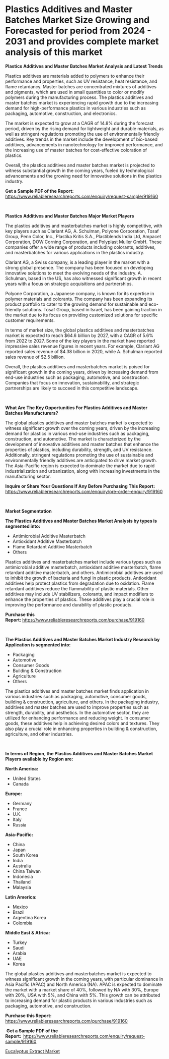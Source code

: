 <p><h1>Plastics Additives and Master Batches Market Size Growing and Forecasted for period from 2024 - 2031 and provides complete market analysis of this market</h1></p><p><strong>Plastics Additives and Master Batches Market Analysis and Latest Trends</strong></p>
<p><p>Plastics additives are materials added to polymers to enhance their performance and properties, such as UV resistance, heat resistance, and flame retardancy. Master batches are concentrated mixtures of additives and pigments, which are used in small quantities to color or modify polymers during the manufacturing process. The plastics additives and master batches market is experiencing rapid growth due to the increasing demand for high-performance plastics in various industries such as packaging, automotive, construction, and electronics.</p><p>The market is expected to grow at a CAGR of 14.8% during the forecast period, driven by the rising demand for lightweight and durable materials, as well as stringent regulations promoting the use of environmentally friendly additives. Key trends in the market include the development of bio-based additives, advancements in nanotechnology for improved performance, and the increasing use of master batches for cost-effective coloration of plastics.</p><p>Overall, the plastics additives and master batches market is projected to witness substantial growth in the coming years, fueled by technological advancements and the growing need for innovative solutions in the plastics industry.</p></p>
<p><strong>Get a Sample PDF of the Report:&nbsp;</strong> <a href="https://www.reliableresearchreports.com/enquiry/request-sample/919160">https://www.reliableresearchreports.com/enquiry/request-sample/919160</a></p>
<p>&nbsp;</p>
<p><strong>Plastics Additives and Master Batches Major Market Players</strong></p>
<p><p>The plastics additives and masterbatches market is highly competitive, with key players such as Clariant AG, A. Schulman, Polyone Corporation, Tosaf Group, Penn Color, Inc., Plastika Kritis S.A., Plastiblends India Ltd, Ampacet Corporation, DOW Corning Corporation, and Polyplast Muller GmbH. These companies offer a wide range of products including colorants, additives, and masterbatches for various applications in the plastics industry.</p><p>Clariant AG, a Swiss company, is a leading player in the market with a strong global presence. The company has been focused on developing innovative solutions to meet the evolving needs of the industry. A. Schulman, based in the US, has also witnessed significant growth in recent years with a focus on strategic acquisitions and partnerships.</p><p>Polyone Corporation, a Japanese company, is known for its expertise in polymer materials and colorants. The company has been expanding its product portfolio to cater to the growing demand for sustainable and eco-friendly solutions. Tosaf Group, based in Israel, has been gaining traction in the market due to its focus on providing customized solutions for specific customer requirements.</p><p>In terms of market size, the global plastics additives and masterbatches market is expected to reach $64.6 billion by 2027, with a CAGR of 5.6% from 2022 to 2027. Some of the key players in the market have reported impressive sales revenue figures in recent years. For example, Clariant AG reported sales revenue of $4.38 billion in 2020, while A. Schulman reported sales revenue of $2.5 billion.</p><p>Overall, the plastics additives and masterbatches market is poised for significant growth in the coming years, driven by increasing demand from end-use industries such as packaging, automotive, and construction. Companies that focus on innovation, sustainability, and strategic partnerships are likely to succeed in this competitive landscape.</p></p>
<p>&nbsp;</p>
<p><strong>What Are The Key Opportunities For Plastics Additives and Master Batches Manufacturers?</strong></p>
<p><p>The global plastics additives and master batches market is expected to witness significant growth over the coming years, driven by the increasing demand for plastics in various end-use industries such as packaging, construction, and automotive. The market is characterized by the development of innovative additives and master batches that enhance the properties of plastics, including durability, strength, and UV resistance. Additionally, stringent regulations promoting the use of sustainable and environmentally friendly additives are anticipated to drive market growth. The Asia-Pacific region is expected to dominate the market due to rapid industrialization and urbanization, along with increasing investments in the manufacturing sector.</p></p>
<p><strong>Inquire or Share Your Questions If Any Before Purchasing This Report:</strong> <a href="https://www.reliableresearchreports.com/enquiry/pre-order-enquiry/919160">https://www.reliableresearchreports.com/enquiry/pre-order-enquiry/919160</a></p>
<p>&nbsp;</p>
<p><strong>Market Segmentation</strong></p>
<p><strong>The Plastics Additives and Master Batches Market Analysis by types is segmented into:</strong></p>
<p><ul><li>Antimicrobial Additive Masterbatch</li><li>Antioxidant Additive Masterbatch</li><li>Flame Retardant Additive Masterbatch</li><li>Others</li></ul></p>
<p><p>Plastics additives and masterbatches market include various types such as antimicrobial additive masterbatch, antioxidant additive masterbatch, flame retardant additive masterbatch, and others. Antimicrobial additives are used to inhibit the growth of bacteria and fungi in plastic products. Antioxidant additives help protect plastics from degradation due to oxidation. Flame retardant additives reduce the flammability of plastic materials. Other additives may include UV stabilizers, colorants, and impact modifiers to enhance the properties of plastics. These additives play a crucial role in improving the performance and durability of plastic products.</p></p>
<p><strong>Purchase this Report:&nbsp;</strong><a href="https://www.reliableresearchreports.com/purchase/919160">https://www.reliableresearchreports.com/purchase/919160</a></p>
<p>&nbsp;</p>
<p><strong>The Plastics Additives and Master Batches Market Industry Research by Application is segmented into:</strong></p>
<p><ul><li>Packaging</li><li>Automotive</li><li>Consumer Goods</li><li>Building & Construction</li><li>Agriculture</li><li>Others</li></ul></p>
<p><p>The plastics additives and master batches market finds application in various industries such as packaging, automotive, consumer goods, building & construction, agriculture, and others. In the packaging industry, additives and master batches are used to improve properties such as strength, durability, and aesthetics. In the automotive sector, they are utilized for enhancing performance and reducing weight. In consumer goods, these additives help in achieving desired colors and textures. They also play a crucial role in enhancing properties in building & construction, agriculture, and other industries.</p></p>
<p>&nbsp;</p>
<p><strong>In terms of Region, the Plastics Additives and Master Batches Market Players available by Region are:</strong></p>
<p>
    <p> <strong> North America: </strong>
        <ul>
            <li>United States</li>
            <li>Canada</li>
        </ul>
        </p> 
    <p> <strong> Europe: </strong>
        <ul>
            <li>Germany</li>
            <li>France</li>
            <li>U.K.</li>
            <li>Italy</li>
            <li>Russia</li>
        </ul>
        </p> 
    <p> <strong> Asia-Pacific: </strong>
        <ul>
            <li>China</li>
            <li>Japan</li>
            <li>South Korea</li>
            <li>India</li>
            <li>Australia</li>
            <li>China Taiwan</li>
            <li>Indonesia</li>
            <li>Thailand</li>
            <li>Malaysia</li>
        </ul>
        </p> 
    <p> <strong> Latin America: </strong>
        <ul>
            <li>Mexico</li>
            <li>Brazil</li>
            <li>Argentina Korea</li>
            <li>Colombia</li>
        </ul>
        </p> 
    <p> <strong> Middle East & Africa: </strong>
        <ul>
            <li>Turkey</li>
            <li>Saudi</li>
            <li>Arabia</li>
            <li>UAE</li>
            <li>Korea</li>
        </ul>
    </p>
    </p>
<p><p>The global plastics additives and masterbatches market is expected to witness significant growth in the coming years, with particular dominance in Asia Pacific (APAC) and North America (NA). APAC is expected to dominate the market with a market share of 40%, followed by NA with 30%, Europe with 20%, USA with 5%, and China with 5%. This growth can be attributed to increasing demand for plastic products in various industries such as packaging, automotive, and construction.</p></p>
<p><strong>Purchase this Report: </strong><a href="https://www.reliableresearchreports.com/purchase/919160">https://www.reliableresearchreports.com/purchase/919160</a></p>
<p>&nbsp;<strong>Get a Sample PDF of the Report:&nbsp;&nbsp;</strong><a href="https://www.reliableresearchreports.com/enquiry/request-sample/919160">https://www.reliableresearchreports.com/enquiry/request-sample/919160</a></p>
<p><strong></strong></p>
<p><p><a href="https://changeable-paste-463.notion.site/Eucalyptus-Extract-Market-Size-Evaluating-its-Market-Trends-Growth-and-Projections-2024-2031-bdf81be102be4d298681a9510ed9925a">Eucalyptus Extract Market</a></p></p>